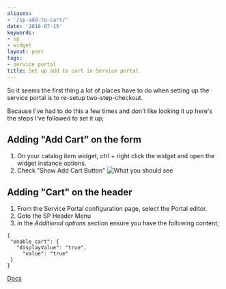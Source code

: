 ```yaml
---
aliases:
- '/sp-add-to-cart/'
date: '2018-07-15'
keywords:
- sp
- widget
layout: post
tags:
- service portal
title: Set up add to cart in Service portal
---
```


So it seems the first thing a lot of places have to do when setting up
the service portal is to re-setup two-step-checkout.

Because I've had to do this a few times and don't like looking it up
here's the steps I've followed to set it up;

## Adding "Add Cart" on the form

1.  On your catalog item widget, ctrl + right click the widget and open
    the widget instance options.
2.  Check "Show Add Cart Button" ![What you should
    see](/uploads/sp-add-to-cart-1.png)

## Adding "Cart" on the header

1.  From the Service Portal configuration page, select the Portal
    editor.
2.  Goto the SP Header Menu
3.  in the *Additional options* section ensure you have the following
    content;

``` {.javascript}
{
 "enable_cart": {
   "displayValue": "true",
     "value": "true"
 }
}
```

[Docs](https://docs.servicenow.com/bundle/istanbul-servicenow-platform/page/build/service-portal/concept/enable-shopping-cart.html)
